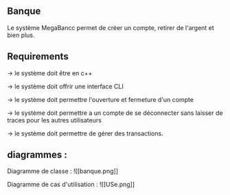 ## Banque

Le système MegaBancc permet de créer un compte, retirer de l'argent et bien plus.

## Requirements 

-> le système doit être en c++

-> le système doit offrir une interface CLI 

-> le système doit permettre l'ouverture et fermeture d'un compte

-> le système doit permettre a un compte de se déconnecter sans laisser de traces pour les autres utilisateurs

-> le système doit permettre de gérer des transactions.

## diagrammes : 

Diagramme de classe : 
![[banque.png]]

Diagramme de cas d'utilisation : 
![[USe.png]]